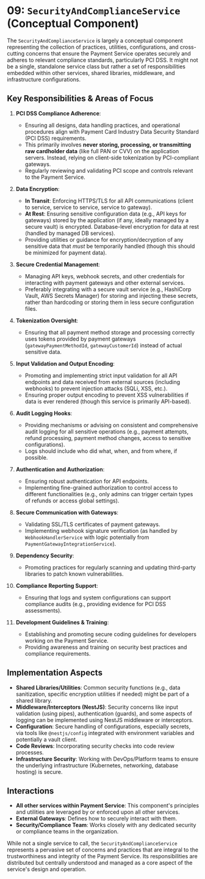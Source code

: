 # 09: `SecurityAndComplianceService` (Conceptual Component)

The `SecurityAndComplianceService` is largely a conceptual component representing the collection of practices, utilities, configurations, and cross-cutting concerns that ensure the Payment Service operates securely and adheres to relevant compliance standards, particularly PCI DSS. It might not be a single, standalone service class but rather a set of responsibilities embedded within other services, shared libraries, middleware, and infrastructure configurations.

## Key Responsibilities & Areas of Focus

1.  **PCI DSS Compliance Adherence**: 
    *   Ensuring all designs, data handling practices, and operational procedures align with Payment Card Industry Data Security Standard (PCI DSS) requirements.
    *   This primarily involves **never storing, processing, or transmitting raw cardholder data** (like full PAN or CVV) on the application servers. Instead, relying on client-side tokenization by PCI-compliant gateways.
    *   Regularly reviewing and validating PCI scope and controls relevant to the Payment Service.

2.  **Data Encryption**: 
    *   **In Transit**: Enforcing HTTPS/TLS for all API communications (client to service, service to service, service to gateway).
    *   **At Rest**: Ensuring sensitive configuration data (e.g., API keys for gateways) stored by the application (if any, ideally managed by a secure vault) is encrypted. Database-level encryption for data at rest (handled by managed DB services).
    *   Providing utilities or guidance for encryption/decryption of any sensitive data that *must* be temporarily handled (though this should be minimized for payment data).

3.  **Secure Credential Management**: 
    *   Managing API keys, webhook secrets, and other credentials for interacting with payment gateways and other external services.
    *   Preferably integrating with a secure vault service (e.g., HashiCorp Vault, AWS Secrets Manager) for storing and injecting these secrets, rather than hardcoding or storing them in less secure configuration files.

4.  **Tokenization Oversight**: 
    *   Ensuring that all payment method storage and processing correctly uses tokens provided by payment gateways (`gatewayPaymentMethodId`, `gatewayCustomerId`) instead of actual sensitive data.

5.  **Input Validation and Output Encoding**: 
    *   Promoting and implementing strict input validation for all API endpoints and data received from external sources (including webhooks) to prevent injection attacks (SQLi, XSS, etc.).
    *   Ensuring proper output encoding to prevent XSS vulnerabilities if data is ever rendered (though this service is primarily API-based).

6.  **Audit Logging Hooks**: 
    *   Providing mechanisms or advising on consistent and comprehensive audit logging for all sensitive operations (e.g., payment attempts, refund processing, payment method changes, access to sensitive configurations).
    *   Logs should include who did what, when, and from where, if possible.

7.  **Authentication and Authorization**: 
    *   Ensuring robust authentication for API endpoints.
    *   Implementing fine-grained authorization to control access to different functionalities (e.g., only admins can trigger certain types of refunds or access global settings).

8.  **Secure Communication with Gateways**: 
    *   Validating SSL/TLS certificates of payment gateways.
    *   Implementing webhook signature verification (as handled by `WebhookHandlerService` with logic potentially from `PaymentGatewayIntegrationService`).

9.  **Dependency Security**: 
    *   Promoting practices for regularly scanning and updating third-party libraries to patch known vulnerabilities.

10. **Compliance Reporting Support**: 
    *   Ensuring that logs and system configurations can support compliance audits (e.g., providing evidence for PCI DSS assessments).

11. **Development Guidelines & Training**: 
    *   Establishing and promoting secure coding guidelines for developers working on the Payment Service.
    *   Providing awareness and training on security best practices and compliance requirements.

## Implementation Aspects

*   **Shared Libraries/Utilities**: Common security functions (e.g., data sanitization, specific encryption utilities if needed) might be part of a shared library.
*   **Middleware/Interceptors (NestJS)**: Security concerns like input validation (using pipes), authentication (guards), and some aspects of logging can be implemented using NestJS middleware or interceptors.
*   **Configuration**: Secure handling of configurations, especially secrets, via tools like `@nestjs/config` integrated with environment variables and potentially a vault client.
*   **Code Reviews**: Incorporating security checks into code review processes.
*   **Infrastructure Security**: Working with DevOps/Platform teams to ensure the underlying infrastructure (Kubernetes, networking, database hosting) is secure.

## Interactions

*   **All other services within Payment Service**: This component's principles and utilities are leveraged by or enforced upon all other services.
*   **External Gateways**: Defines how to securely interact with them.
*   **Security/Compliance Team**: Works closely with any dedicated security or compliance teams in the organization.

While not a single service to call, the `SecurityAndComplianceService` represents a pervasive set of concerns and practices that are integral to the trustworthiness and integrity of the Payment Service. Its responsibilities are distributed but centrally understood and managed as a core aspect of the service's design and operation.
